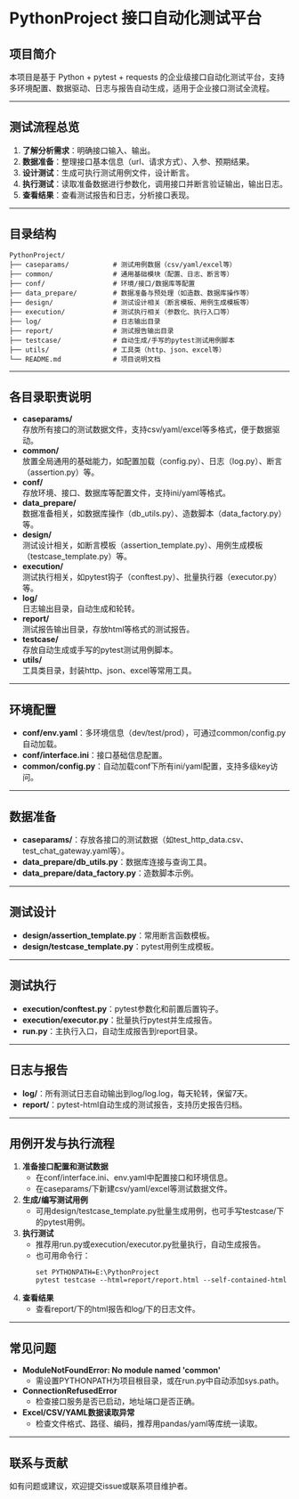 # PythonProject 接口自动化测试平台

## 项目简介
本项目是基于 Python + pytest + requests 的企业级接口自动化测试平台，支持多环境配置、数据驱动、日志与报告自动生成，适用于企业接口测试全流程。

---

## 测试流程总览

1. **了解分析需求**：明确接口输入、输出。
2. **数据准备**：整理接口基本信息（url、请求方式）、入参、预期结果。
3. **设计测试**：生成可执行测试用例文件，设计断言。
4. **执行测试**：读取准备数据进行参数化，调用接口并断言验证输出，输出日志。
5. **查看结果**：查看测试报告和日志，分析接口表现。

---

## 目录结构

```
PythonProject/
├── caseparams/           # 测试用例数据（csv/yaml/excel等）
├── common/               # 通用基础模块（配置、日志、断言等）
├── conf/                 # 环境/接口/数据库等配置
├── data_prepare/         # 数据准备与预处理（如造数、数据库操作等）
├── design/               # 测试设计相关（断言模板、用例生成模板等）
├── execution/            # 测试执行相关（参数化、执行入口等）
├── log/                  # 日志输出目录
├── report/               # 测试报告输出目录
├── testcase/             # 自动生成/手写的pytest测试用例脚本
├── utils/                # 工具类（http、json、excel等）
└── README.md             # 项目说明文档
```

---

## 各目录职责说明

- **caseparams/**  
  存放所有接口的测试数据文件，支持csv/yaml/excel等多格式，便于数据驱动。
- **common/**  
  放置全局通用的基础能力，如配置加载（config.py）、日志（log.py）、断言（assertion.py）等。
- **conf/**  
  存放环境、接口、数据库等配置文件，支持ini/yaml等格式。
- **data_prepare/**  
  数据准备相关，如数据库操作（db_utils.py）、造数脚本（data_factory.py）等。
- **design/**  
  测试设计相关，如断言模板（assertion_template.py）、用例生成模板（testcase_template.py）等。
- **execution/**  
  测试执行相关，如pytest钩子（conftest.py）、批量执行器（executor.py）等。
- **log/**  
  日志输出目录，自动生成和轮转。
- **report/**  
  测试报告输出目录，存放html等格式的测试报告。
- **testcase/**  
  存放自动生成或手写的pytest测试用例脚本。
- **utils/**  
  工具类目录，封装http、json、excel等常用工具。

---

## 环境配置

- **conf/env.yaml**：多环境信息（dev/test/prod），可通过common/config.py自动加载。
- **conf/interface.ini**：接口基础信息配置。
- **common/config.py**：自动加载conf下所有ini/yaml配置，支持多级key访问。

---

## 数据准备

- **caseparams/**：存放各接口的测试数据（如test_http_data.csv、test_chat_gateway.yaml等）。
- **data_prepare/db_utils.py**：数据库连接与查询工具。
- **data_prepare/data_factory.py**：造数脚本示例。

---

## 测试设计

- **design/assertion_template.py**：常用断言函数模板。
- **design/testcase_template.py**：pytest用例生成模板。

---

## 测试执行

- **execution/conftest.py**：pytest参数化和前置后置钩子。
- **execution/executor.py**：批量执行pytest并生成报告。
- **run.py**：主执行入口，自动生成报告到report目录。

---

## 日志与报告

- **log/**：所有测试日志自动输出到log/log.log，每天轮转，保留7天。
- **report/**：pytest-html自动生成的测试报告，支持历史报告归档。

---

## 用例开发与执行流程

1. **准备接口配置和测试数据**
   - 在conf/interface.ini、env.yaml中配置接口和环境信息。
   - 在caseparams/下新建csv/yaml/excel等测试数据文件。
2. **生成/编写测试用例**
   - 可用design/testcase_template.py批量生成用例，也可手写testcase/下的pytest用例。
3. **执行测试**
   - 推荐用run.py或execution/executor.py批量执行，自动生成报告。
   - 也可用命令行：
     ```
     set PYTHONPATH=E:\PythonProject
     pytest testcase --html=report/report.html --self-contained-html
     ```
4. **查看结果**
   - 查看report/下的html报告和log/下的日志文件。

---

## 常见问题

- **ModuleNotFoundError: No module named 'common'**
  - 需设置PYTHONPATH为项目根目录，或在run.py中自动添加sys.path。
- **ConnectionRefusedError**
  - 检查接口服务是否已启动，地址端口是否正确。
- **Excel/CSV/YAML数据读取异常**
  - 检查文件格式、路径、编码，推荐用pandas/yaml等库统一读取。

---

## 联系与贡献

如有问题或建议，欢迎提交issue或联系项目维护者。 